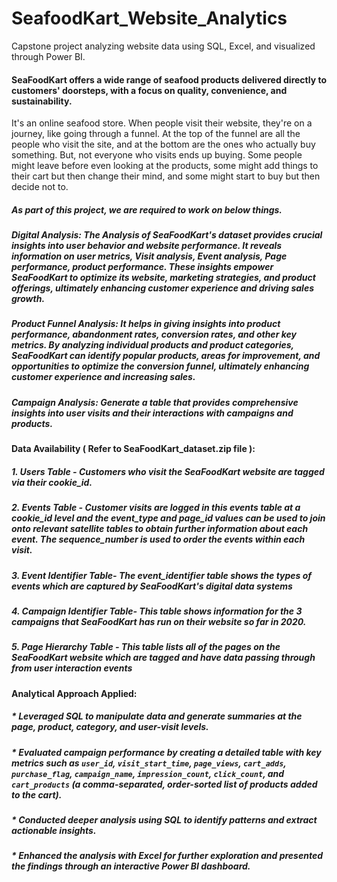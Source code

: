 # SeafoodKart_Website_Analytics
Capstone project analyzing website data using SQL, Excel, and visualized through Power BI.

#### **SeaFoodKart**  offers a wide range of seafood products delivered directly to customers' doorsteps, with a focus on quality, convenience, and sustainability. 
It's an online seafood store. When people visit their website, they're on a journey, like going through a funnel. At the top of the funnel are all the people who visit the site, and at the bottom are the ones who actually buy something. But, not everyone who visits ends up buying. Some people might leave before even looking at the products, some might add things to their cart but then change their mind, and some might start to buy but then decide not to. 

##### As part of this project, we are required to work on below things.

##### Digital Analysis: The Analysis of SeaFoodKart's dataset provides crucial insights into user behavior and website performance. It reveals information on user metrics, Visit analysis, Event analysis, Page performance, product performance. These insights empower SeaFoodKart to optimize its website, marketing strategies, and product offerings, ultimately enhancing customer experience and driving sales growth.

##### Product Funnel Analysis: It helps in giving insights into product performance, abandonment rates, conversion rates, and other key metrics. By analyzing individual products and product categories, SeaFoodKart can identify popular products, areas for improvement, and opportunities to optimize the conversion funnel, ultimately enhancing customer experience and increasing sales.

##### Campaign Analysis: Generate a table that provides comprehensive insights into user visits and their interactions with campaigns and products. 

#### Data Availability ( Refer to SeaFoodKart_dataset.zip file ):
##### 1. Users Table - Customers who visit the SeaFoodKart website are tagged via their cookie_id.
##### 2. Events Table - Customer visits are logged in this events table at a cookie_id level and the event_type and page_id values can be used to join onto relevant satellite tables to obtain further information about each event. The sequence_number is used to order the events within each visit.
##### 3. Event Identifier  Table- The event_identifier table shows the types of events which are captured by  SeaFoodKart's digital data systems
##### 4. Campaign Identifier Table- This table shows information for the 3 campaigns that SeaFoodKart has run on their website so far in 2020.
##### 5. Page Hierarchy Table - This table lists all of the pages on the SeaFoodKart website which are tagged and have data passing through from user interaction events


#### **Analytical Approach Applied:**

##### * Leveraged SQL to manipulate data and generate summaries at the page, product, category, and user-visit levels.  
##### * Evaluated campaign performance by creating a detailed table with key metrics such as `user_id`, `visit_start_time`, `page_views`, `cart_adds`, `purchase_flag`, `campaign_name`, `impression_count`, `click_count`, and `cart_products` (a comma-separated, order-sorted list of products added to the cart).  
##### * Conducted deeper analysis using SQL to identify patterns and extract actionable insights.  
##### * Enhanced the analysis with Excel for further exploration and presented the findings through an interactive Power BI dashboard.  
